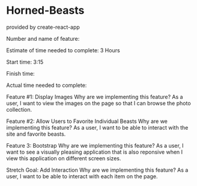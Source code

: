# Horned-Beasts
provided by create-react-app

Number and name of feature:

Estimate of time needed to complete: 3 Hours 

Start time: 3:15

Finish time: 

Actual time needed to complete:

Feature #1: Display Images
Why are we implementing this feature?
As a user, I want to view the images on the page so that I can browse the photo collection.

Feature #2: Allow Users to Favorite Individual Beasts
Why are we implementing this feature?
As a user, I want to be able to interact with the site and favorite beasts.

Feature 3: Bootstrap
Why are we implementing this feature?
As a user, I want to see a visually pleasing application that is also reponsive when I view this application on different screen sizes.

Stretch Goal: Add Interaction
Why are we implementing this feature?
As a user, I want to be able to interact with each item on the page.
